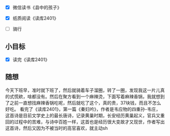 - [x] 微信读书《县中的孩子》
- [x] 纸质阅读《读库2401》
- [ ] 骑行


## 小目标
- [x] 读完《读库2401》

## 随想
今天下班早，准时就下班了，然后就骑着车子溜圈，转了一圈，发现我这一片儿真的式慌欸，啥都没有。然后在聚方看到一个麻辣烫，下面写着麻辣香锅，我就想到了之前一直想找麻辣香锅吃呢，然后就吃了这个，真的贵，37块钱，而且不怎么好吃。
看完了《读库2401》，第一篇《秦妇吟》，作者是韦应物的四重孙-韦庄，这首诗是目前文学史上的最长唐诗，记录黄巢时期，长安经历黄巢起义，官兵又重回的过程中的苦难，与诗中百姓一样，这首也是经历很大变故才又现世，作者写出这首诗，然后又因为不被当时的高官喜欢，就主动sh
